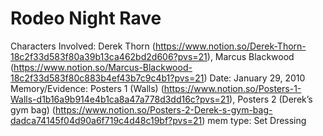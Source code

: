 # Rodeo Night Rave

Characters Involved: Derek Thorn (https://www.notion.so/Derek-Thorn-18c2f33d583f80a39b13ca462bd2d606?pvs=21), Marcus Blackwood (https://www.notion.so/Marcus-Blackwood-18c2f33d583f80c883b4ef43b7c9c4b1?pvs=21)
Date: January 29, 2010
Memory/Evidence: Posters 1 (Walls) (https://www.notion.so/Posters-1-Walls-d1b16a9b914e4b1ca8a47a778d3dd16c?pvs=21), Posters 2 (Derek’s gym bag) (https://www.notion.so/Posters-2-Derek-s-gym-bag-dadca74145f04d90a6f719c4d48c19bf?pvs=21)
mem type: Set Dressing
